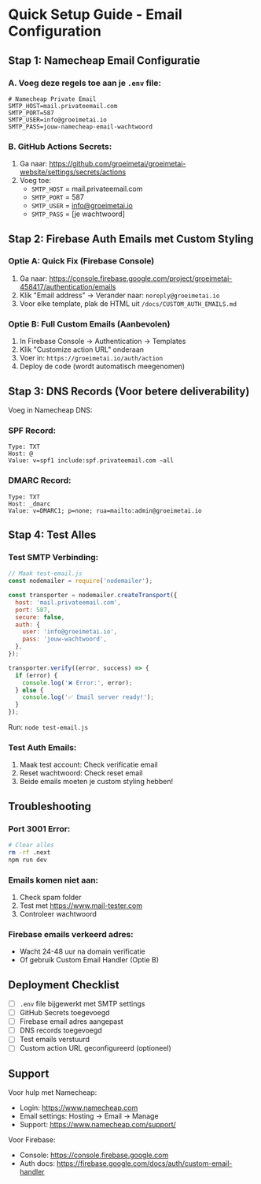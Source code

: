 # Quick Setup Guide - Email Configuration

## Stap 1: Namecheap Email Configuratie

### A. Voeg deze regels toe aan je `.env` file:

```env
# Namecheap Private Email
SMTP_HOST=mail.privateemail.com
SMTP_PORT=587
SMTP_USER=info@groeimetai.io
SMTP_PASS=jouw-namecheap-email-wachtwoord
```

### B. GitHub Actions Secrets:

1. Ga naar: https://github.com/groeimetai/groeimetai-website/settings/secrets/actions
2. Voeg toe:
   - `SMTP_HOST` = mail.privateemail.com
   - `SMTP_PORT` = 587
   - `SMTP_USER` = info@groeimetai.io
   - `SMTP_PASS` = [je wachtwoord]

## Stap 2: Firebase Auth Emails met Custom Styling

### Optie A: Quick Fix (Firebase Console)

1. Ga naar: https://console.firebase.google.com/project/groeimetai-458417/authentication/emails
2. Klik "Email address" → Verander naar: `noreply@groeimetai.io`
3. Voor elke template, plak de HTML uit `/docs/CUSTOM_AUTH_EMAILS.md`

### Optie B: Full Custom Emails (Aanbevolen)

1. In Firebase Console → Authentication → Templates
2. Klik "Customize action URL" onderaan
3. Voer in: `https://groeimetai.io/auth/action`
4. Deploy de code (wordt automatisch meegenomen)

## Stap 3: DNS Records (Voor betere deliverability)

Voeg in Namecheap DNS:

### SPF Record:

```
Type: TXT
Host: @
Value: v=spf1 include:spf.privateemail.com ~all
```

### DMARC Record:

```
Type: TXT
Host: _dmarc
Value: v=DMARC1; p=none; rua=mailto:admin@groeimetai.io
```

## Stap 4: Test Alles

### Test SMTP Verbinding:

```javascript
// Maak test-email.js
const nodemailer = require('nodemailer');

const transporter = nodemailer.createTransport({
  host: 'mail.privateemail.com',
  port: 587,
  secure: false,
  auth: {
    user: 'info@groeimetai.io',
    pass: 'jouw-wachtwoord',
  },
});

transporter.verify((error, success) => {
  if (error) {
    console.log('❌ Error:', error);
  } else {
    console.log('✅ Email server ready!');
  }
});
```

Run: `node test-email.js`

### Test Auth Emails:

1. Maak test account: Check verificatie email
2. Reset wachtwoord: Check reset email
3. Beide emails moeten je custom styling hebben!

## Troubleshooting

### Port 3001 Error:

```bash
# Clear alles
rm -rf .next
npm run dev
```

### Emails komen niet aan:

1. Check spam folder
2. Test met https://www.mail-tester.com
3. Controleer wachtwoord

### Firebase emails verkeerd adres:

- Wacht 24-48 uur na domain verificatie
- Of gebruik Custom Email Handler (Optie B)

## Deployment Checklist

- [ ] `.env` file bijgewerkt met SMTP settings
- [ ] GitHub Secrets toegevoegd
- [ ] Firebase email adres aangepast
- [ ] DNS records toegevoegd
- [ ] Test emails verstuurd
- [ ] Custom action URL geconfigureerd (optioneel)

## Support

Voor hulp met Namecheap:

- Login: https://www.namecheap.com
- Email settings: Hosting → Email → Manage
- Support: https://www.namecheap.com/support/

Voor Firebase:

- Console: https://console.firebase.google.com
- Auth docs: https://firebase.google.com/docs/auth/custom-email-handler

